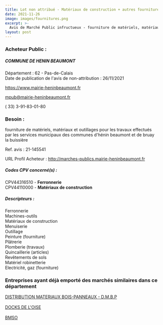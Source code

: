 ```yaml
---
title: Lot non attribué - Matériaux de construction + autres fournitures
date: 2021-11-26
image: images/fournitures.png
excerpt: >-
  Avis de Marché Public infructueux - fourniture de matériels, matériaux et outillages pour les travaux effectués par les services municipaux des communes d'hénin beaumont et de bruay la buissière
layout: post
---
```


### Acheteur Public :
##### COMMUNE DE HENIN BEAUMONT
Département : 62 - Pas-de-Calais<br/>
Date de publication de l'avis de non-attribution : 26/11/2021


https://www.mairie-heninbeaumont.fr

mpub@mairie-heninbeaumont.fr

( 33) 3-91-83-01-80
### Besoin :

fourniture de matériels, matériaux et outillages pour les travaux effectués par les services municipaux des communes d'hénin beaumont et de bruay la buissière

Ref. avis : 21-145541

URL Profil Acheteur : http://marches-publics.mairie-heninbeaumont.fr

##### Codes CPV concerné(s) :
CPV44316510 - **Ferronnerie** <br/>
CPV44110000 - **Matériaux de construction** <br/>

##### Descripteurs :
Ferronnerie <br/>
Machines-outils <br/>
Matériaux de construction <br/>
Menuiserie <br/>
Outillage <br/>
Peinture (fourniture) <br/>
Plâtrerie <br/>
Plomberie (travaux) <br/>
Quincaillerie (articles) <br/>
Revêtements de sols <br/>
Matériel robinetterie <br/>
Electricité, gaz (fourniture) <br/>

### Entreprises ayant déjà emporté des marchés similaires dans ce département
<a href="/entreprise-568/siren-508102159">DISTRIBUTION MATERIAUX BOIS-PANNEAUX - D.M.B.P</a><br/><br/>
<a href="/entreprise-572/siren-552002917">DOCKS DE L'OISE</a><br/><br/>
<a href="/entreprise-575/siren-778115824">BMSO</a><br/><br/>
